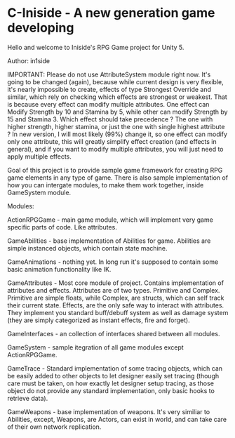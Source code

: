 # C-Iniside - A new generation game developing
Hello and welcome to Iniside's RPG Game project for Unity 5.

Author: in1side

IMPORTANT:
Please do not use AttributeSystem module right now. It's going to be changed (again), because while current design is very flexible,
it's nearly impossible to create, effects of type Strongest Override and similar, which rely on checking which
effects are strongest or weakest. That is because every effect can modify multiple attributes.
One effect can Modify Strength by 10 and Stamina by 5, while other can modify Strength by 15 and Stamina 3.
Which effect should take precedence ? The one with higher strength, higher stamina, or just the one with single highest attribute ?
In new version, I will most likely (99%) change it, so one effect can modify only one attribute,
this will greatly simplify effect creation (and effects in general), and if you want to modify multiple attributes, you
will just need to apply multiple effects.

Goal of this project is to provide sample game framework for creating RPG game elements in any type of game.
There is also sample implementation of how you can intergate modules, to make them work together, inside
GameSystem module. 

Modules:

ActionRPGGame - main game module, which will implement very game specific parts of code. Like attributes.

GameAbilities - base implementation of Abilities for game. Abilities are simple instanced objects, which contain
state machine.

GameAnimations - nothing yet. In long run it's supposed to contain some basic animation functionality
like IK.

GameAttributes - Most core module of project. Contains implementation of attributes and effects.
Attributes are of two types. Primitive and Complex. Primitive are simple floats, while Complex, are structs,
which can self track their current state.
Effects, are the only safe way to interact with attributes. They implement you standard buff/debuff system
as well as damage system (they are simply categorized as instant effects, fire and forget).

GameInterfaces - an collection of interfaces shared between all modules.

GameSystem - sample itegration of all game modules except ActionRPGGame.

GameTrace - Standard implementation of some tracing objects, which can be easily added to other objects to
let designer easily set tracing (though care must be taken, on how exactly let designer setup tracing,
as those object do not provide any standard implementation, only basic hooks to retrieve data).

GameWeapons - base implementation of weapons. It's very similiar to Abilities, except, Weapons, are 
Actors, can exist in world, and can take care of their own network replication.
